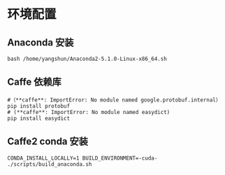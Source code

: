 # 环境配置

## Anaconda 安装
```
bash /home/yangshun/Anaconda2-5.1.0-Linux-x86_64.sh
```
## Caffe 依赖库
```
#（**caffe**: ImportError: No module named google.protobuf.internal）
pip install protobuf 
# (**caffe**: ImportError: No module named easydict)
pip install easydict 
```

## Caffe2 conda 安装
```
CONDA_INSTALL_LOCALLY=1 BUILD_ENVIRONMENT=-cuda- ./scripts/build_anaconda.sh
```
    
      
 
